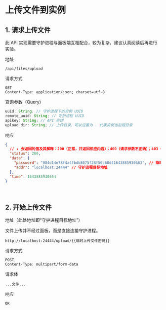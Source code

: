 # 上传文件到实例

## 1. 请求上传文件

此 API 实现需要守护进程与面板端互相配合，较为复杂，建议认真阅读后再进行实验。

地址

```
/api/files/upload
```

请求方式

```
GET
Content-Type: application/json; charset=utf-8
```

查询参数（Query）

```js
uuid: String; // 守护进程下的实例 UUID
remote_uuid: String; // 守护进程 UUID
apikey: String; // API 密钥
upload_dir: String; // 上传目录，可以设置为 . 代表实例当前跟目录
```

响应

```json
{
  // ↓ 会返回的值及其解释：200（正常，并返回相应内容）；400（请求参数不正确）；403（无权限）；500（服务器内部错误）
  "status": 200,
  "data": {
    "password": "084d14e78f4a4fbdb8075f28f56c60d41643885930663", // 临时上传文件密码
    "addr": "localhost:24444" // 守护进程目标地址
  },
  "time": 1643885930664
}
```

<br />

## 2. 开始上传文件

地址（此处地址即“守护进程目标地址”）

文件上传并不经过面板，而是直接连接守护进程。

```
http://localhost:24444/upload/{{临时上传文件密码}}
```

请求方式

```
POST
Content-Type: multipart/form-data
```

请求体

```
...文件...
```

响应

```
OK
```
